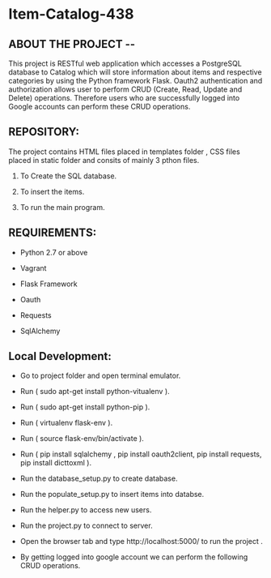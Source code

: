 # Item-Catalog-438

## ABOUT THE PROJECT --

This project is RESTful web application which accesses a PostgreSQL database to Catalog which will store information about   items and respective categories by using the Python framework Flask. Oauth2 authentication and authorization allows user to  perform CRUD (Create, Read, Update and Delete) operations. Therefore users who are successfully logged into Google accounts   can  perform these CRUD operations. 

## REPOSITORY: 

The project contains HTML files placed in templates folder , CSS files placed in static folder and consits of mainly 3 pthon files. 

1) To Create the SQL database.

2) To insert the items.  

3) To run the main program.

## REQUIREMENTS: 

* Python 2.7 or above  

* Vagrant

* Flask Framework 

* Oauth

* Requests

* SqlAlchemy 

## Local Development: 

* Go to project folder and open terminal emulator.

* Run ( sudo apt-get install python-vitualenv ).

* Run ( sudo apt-get install python-pip ).

* Run ( virtualenv flask-env ).

* Run ( source flask-env/bin/activate ).

* Run ( pip install sqlalchemy , pip install oauth2client, pip install requests, pip install dicttoxml ).

* Run the database_setup.py to create database.

* Run the populate_setup.py to insert items into databse.

* Run the helper.py to access new users.

* Run the project.py to connect to server. 

* Open the browser tab and type http://localhost:5000/ to run the project .

* By getting logged into google account we can perform the following CRUD operations.
